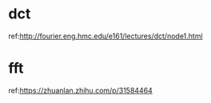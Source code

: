 # dct
ref:http://fourier.eng.hmc.edu/e161/lectures/dct/node1.html
# fft
ref:https://zhuanlan.zhihu.com/p/31584464